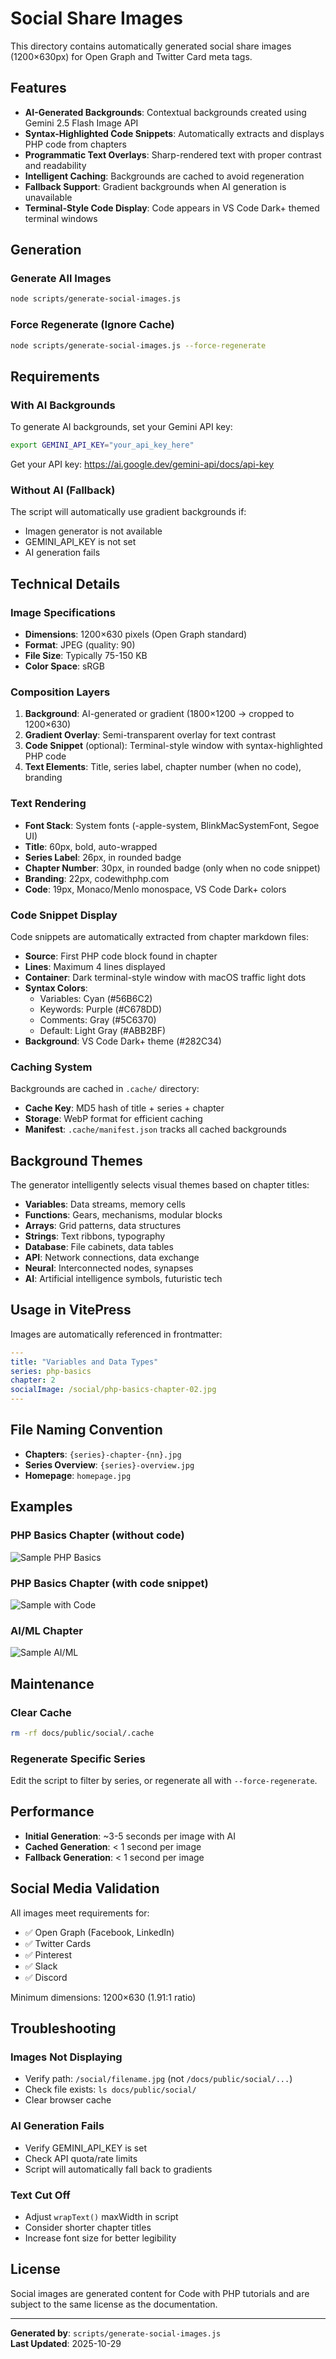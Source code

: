# Social Share Images

This directory contains automatically generated social share images (1200×630px) for Open Graph and Twitter Card meta tags.

## Features

- **AI-Generated Backgrounds**: Contextual backgrounds created using Gemini 2.5 Flash Image API
- **Syntax-Highlighted Code Snippets**: Automatically extracts and displays PHP code from chapters
- **Programmatic Text Overlays**: Sharp-rendered text with proper contrast and readability
- **Intelligent Caching**: Backgrounds are cached to avoid regeneration
- **Fallback Support**: Gradient backgrounds when AI generation is unavailable
- **Terminal-Style Code Display**: Code appears in VS Code Dark+ themed terminal windows

## Generation

### Generate All Images

```bash
node scripts/generate-social-images.js
```

### Force Regenerate (Ignore Cache)

```bash
node scripts/generate-social-images.js --force-regenerate
```

## Requirements

### With AI Backgrounds

To generate AI backgrounds, set your Gemini API key:

```bash
export GEMINI_API_KEY="your_api_key_here"
```

Get your API key: https://ai.google.dev/gemini-api/docs/api-key

### Without AI (Fallback)

The script will automatically use gradient backgrounds if:

- Imagen generator is not available
- GEMINI_API_KEY is not set
- AI generation fails

## Technical Details

### Image Specifications

- **Dimensions**: 1200×630 pixels (Open Graph standard)
- **Format**: JPEG (quality: 90)
- **File Size**: Typically 75-150 KB
- **Color Space**: sRGB

### Composition Layers

1. **Background**: AI-generated or gradient (1800×1200 → cropped to 1200×630)
2. **Gradient Overlay**: Semi-transparent overlay for text contrast
3. **Code Snippet** (optional): Terminal-style window with syntax-highlighted PHP code
4. **Text Elements**: Title, series label, chapter number (when no code), branding

### Text Rendering

- **Font Stack**: System fonts (-apple-system, BlinkMacSystemFont, Segoe UI)
- **Title**: 60px, bold, auto-wrapped
- **Series Label**: 26px, in rounded badge
- **Chapter Number**: 30px, in rounded badge (only when no code snippet)
- **Branding**: 22px, codewithphp.com
- **Code**: 19px, Monaco/Menlo monospace, VS Code Dark+ colors

### Code Snippet Display

Code snippets are automatically extracted from chapter markdown files:

- **Source**: First PHP code block found in chapter
- **Lines**: Maximum 4 lines displayed
- **Container**: Dark terminal-style window with macOS traffic light dots
- **Syntax Colors**:
  - Variables: Cyan (#56B6C2)
  - Keywords: Purple (#C678DD)
  - Comments: Gray (#5C6370)
  - Default: Light Gray (#ABB2BF)
- **Background**: VS Code Dark+ theme (#282C34)

### Caching System

Backgrounds are cached in `.cache/` directory:

- **Cache Key**: MD5 hash of title + series + chapter
- **Storage**: WebP format for efficient caching
- **Manifest**: `.cache/manifest.json` tracks all cached backgrounds

## Background Themes

The generator intelligently selects visual themes based on chapter titles:

- **Variables**: Data streams, memory cells
- **Functions**: Gears, mechanisms, modular blocks
- **Arrays**: Grid patterns, data structures
- **Strings**: Text ribbons, typography
- **Database**: File cabinets, data tables
- **API**: Network connections, data exchange
- **Neural**: Interconnected nodes, synapses
- **AI**: Artificial intelligence symbols, futuristic tech

## Usage in VitePress

Images are automatically referenced in frontmatter:

```yaml
---
title: "Variables and Data Types"
series: php-basics
chapter: 2
socialImage: /social/php-basics-chapter-02.jpg
---
```

## File Naming Convention

- **Chapters**: `{series}-chapter-{nn}.jpg`
- **Series Overview**: `{series}-overview.jpg`
- **Homepage**: `homepage.jpg`

## Examples

### PHP Basics Chapter (without code)

![Sample PHP Basics](sample-php-basics-02.jpg)

### PHP Basics Chapter (with code snippet)

![Sample with Code](test-with-code.jpg)

### AI/ML Chapter

![Sample AI/ML](sample-ai-ml-03.jpg)

## Maintenance

### Clear Cache

```bash
rm -rf docs/public/social/.cache
```

### Regenerate Specific Series

Edit the script to filter by series, or regenerate all with `--force-regenerate`.

## Performance

- **Initial Generation**: ~3-5 seconds per image with AI
- **Cached Generation**: < 1 second per image
- **Fallback Generation**: < 1 second per image

## Social Media Validation

All images meet requirements for:

- ✅ Open Graph (Facebook, LinkedIn)
- ✅ Twitter Cards
- ✅ Pinterest
- ✅ Slack
- ✅ Discord

Minimum dimensions: 1200×630 (1.91:1 ratio)

## Troubleshooting

### Images Not Displaying

- Verify path: `/social/filename.jpg` (not `/docs/public/social/...`)
- Check file exists: `ls docs/public/social/`
- Clear browser cache

### AI Generation Fails

- Verify GEMINI_API_KEY is set
- Check API quota/rate limits
- Script will automatically fall back to gradients

### Text Cut Off

- Adjust `wrapText()` maxWidth in script
- Consider shorter chapter titles
- Increase font size for better legibility

## License

Social images are generated content for Code with PHP tutorials and are subject to the same license as the documentation.

---

**Generated by**: `scripts/generate-social-images.js`  
**Last Updated**: 2025-10-29
